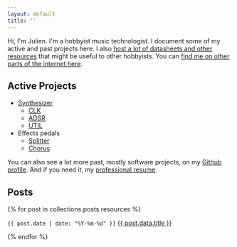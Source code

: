 ```yaml
---
layout: default
title: ''
---
```


Hi, I'm Julien. I'm a hobbyist music technologist. I document some of my active and past projects here. I also [host a lot of datasheets and other resources](http://localhost:4000/resources) that might be useful to other hobbyists. You can [find me on other parts of the internet here](/links).

## Active Projects

- [Synthesizer](/projects/synth)
  - [CLK](/projects/synth/clk)
  - [ADSR](/projects/synth/adsr)
  - [UTIL](/projects/synth/util)
- Effects pedals
  - [Splitter](/projects/splitter-pedal)
  - [Chorus](/projects/chorus-pedal)

You can also see a lot more past, mostly software projects, on my [Github profile](https://github.com/rabidaudio). And if you need it, my [professional resume](/resume).

## Posts

{% for post in collections.posts.resources %}
  <p><code>{{ post.date | date: "%Y-%m-%d" }}</code> <a href="{{ post.relative_url }}">{{ post.data.title }}</a></p>
{% endfor %}